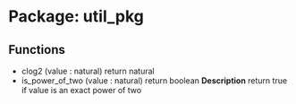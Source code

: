 # Package: util_pkg

## Functions
- clog2 <font id="function_arguments">(value : natural) </font> <font id="function_return">return natural </font>
- is_power_of_two <font id="function_arguments">(value : natural) </font> <font id="function_return">return boolean </font>
**Description**
return true if value is an exact power of two
